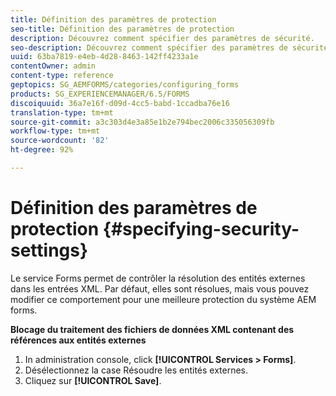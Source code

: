 ```yaml
---
title: Définition des paramètres de protection
seo-title: Définition des paramètres de protection
description: Découvrez comment spécifier des paramètres de sécurité.
seo-description: Découvrez comment spécifier des paramètres de sécurité.
uuid: 63ba7819-e4eb-4d28-8463-142ff4233a1e
contentOwner: admin
content-type: reference
geptopics: SG_AEMFORMS/categories/configuring_forms
products: SG_EXPERIENCEMANAGER/6.5/FORMS
discoiquuid: 36a7e16f-d09d-4cc5-babd-1ccadba76e16
translation-type: tm+mt
source-git-commit: a3c303d4e3a85e1b2e794bec2006c335056309fb
workflow-type: tm+mt
source-wordcount: '82'
ht-degree: 92%

---
```



# Définition des paramètres de protection {#specifying-security-settings}

Le service Forms permet de contrôler la résolution des entités externes dans les entrées XML. Par défaut, elles sont résolues, mais vous pouvez modifier ce comportement pour une meilleure protection du système AEM forms.

**Blocage du traitement des fichiers de données XML contenant des références aux entités externes**

1. In administration console, click **[!UICONTROL Services > Forms]**.
1. Désélectionnez la case Résoudre les entités externes.
1. Cliquez sur **[!UICONTROL Save]**.

